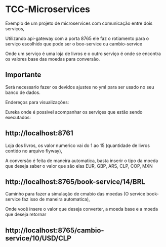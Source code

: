 # TCC-Microservices
Exemplo de um projeto de microservices com comunicação entre dois serviços,

Utilizando  api-gateway  com a porta 8765 ele faz o rotiamento para o serviço escolhido que pode ser o boo-service ou cambio-service

Onde um serviço é uma loja de livros e o outro serviço é onde se encontra os valores base das moedas para conversão.

## Importante

Será necessario fazer os devidos ajustes no  yml para ser usado no seu banco de dados.

Endereços para visualizações:

Eureka onde é possivel acompanhar os serviçes que estão sendo executados: 

## http://localhost:8761

Loja dos livros, os valor numerico vai do 1 ao 15 (quantidade de livros contido no arquivo flyway),

A conversão é feita de maneira automatica, basta inserir o tipo da moeda que deseja saber o valor que são elas EUR, GBP, ARS, CLP, COP, MXN

## http://localhost:8765/book-service/14/BRL

Caminho para fazer a simulação de cmabio das moedas (O service book-service faz isso de maneira automatica),

Onde você insere o valor que deseja converter, a moeda base e a moeda que deseja retornar

## http://localhost:8765/cambio-service/10/USD/CLP
